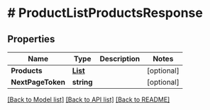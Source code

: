 # # ProductListProductsResponse


## Properties 


Name | Type | Description | Notes
------------ | ------------- | ------------- | -------------
**Products**| [**List<ProductProductEntity>**](ProductProductEntity.md) |   | [optional]
**NextPageToken**| **string** |   | [optional]


[[Back to Model list]](../../README.md#models) [[Back to API list]](../../README.md#endpoints) [[Back to README]](../../README.md)

